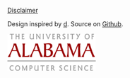 [Disclaimer](/disclaimer)

Design inspired by [d](http://sjl.bitbucket.org/d/).
Source on [Github](http://github.com/cscorley/cs.ua.edu/).

<a id="cs-alabama" href="http://cs.ua.edu/" title="Alabama - Roll Tide y'all"><img
src="/images/ua-cs.png" width=200px/></a>

